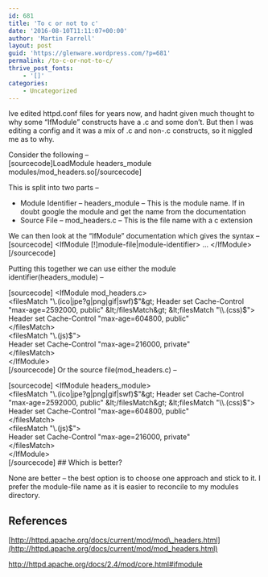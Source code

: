 ```yaml
---
id: 681
title: 'To c or not to c'
date: '2016-08-10T11:11:07+00:00'
author: 'Martin Farrell'
layout: post
guid: 'https://glenware.wordpress.com/?p=681'
permalink: /to-c-or-not-to-c/
thrive_post_fonts:
    - '[]'
categories:
    - Uncategorized
---
```


Ive edited httpd.conf files for years now, and hadnt given much thought to why some “IfModule” constructs have a .c and some don’t. But then I was editing a config and it was a mix of .c and non-.c constructs, so it niggled me as to why.

Consider the following –  
\[sourcecode\]LoadModule headers\_module modules/mod\_headers.so\[/sourcecode\]

This is split into two parts –

- Module Identifier – headers\_module – This is the module name. If in doubt google the module and get the name from the documentation
- Source File – mod\_headers.c – This is the file name with a c extension

We can then look at the “IfModule” documentation which gives the syntax –  
\[sourcecode\] &lt;IfModule \[!\]module-file|module-identifier&gt; … &lt;/IfModule&gt;  
\[/sourcecode\]

Putting this together we can use either the module identifier(headers\_module) –

\[sourcecode\] &lt;IfModule mod\_headers.c&gt;  
 &lt;filesMatch "\\.(ico|jpe?g|png|gif|swf)$"&gt;  
 Header set Cache-Control "max-age=2592000, public"  
 &lt;/filesMatch&gt;  
 &lt;filesMatch "\\.(css)$"&gt;  
 Header set Cache-Control "max-age=604800, public"  
 &lt;/filesMatch&gt;  
 &lt;filesMatch "\\.(js)$"&gt;  
 Header set Cache-Control "max-age=216000, private"  
 &lt;/filesMatch&gt;  
&lt;/IfModule&gt;  
\[/sourcecode\] Or the source file(mod\_headers.c) –

\[sourcecode\] &lt;IfModule headers\_module&gt;  
 &lt;filesMatch "\\.(ico|jpe?g|png|gif|swf)$"&gt;  
 Header set Cache-Control "max-age=2592000, public"  
 &lt;/filesMatch&gt;  
 &lt;filesMatch "\\.(css)$"&gt;  
 Header set Cache-Control "max-age=604800, public"  
 &lt;/filesMatch&gt;  
 &lt;filesMatch "\\.(js)$"&gt;  
 Header set Cache-Control "max-age=216000, private"  
 &lt;/filesMatch&gt;  
&lt;/IfModule&gt;  
\[/sourcecode\] ## Which is better?

None are better – the best option is to choose one approach and stick to it. I prefer the module-file name as it is easier to reconcile to my modules directory.

## References

[http://httpd.apache.org/docs/current/mod/mod\_headers.html](http://httpd.apache.org/docs/current/mod/mod_headers.html)

<http://httpd.apache.org/docs/2.4/mod/core.html#ifmodule>